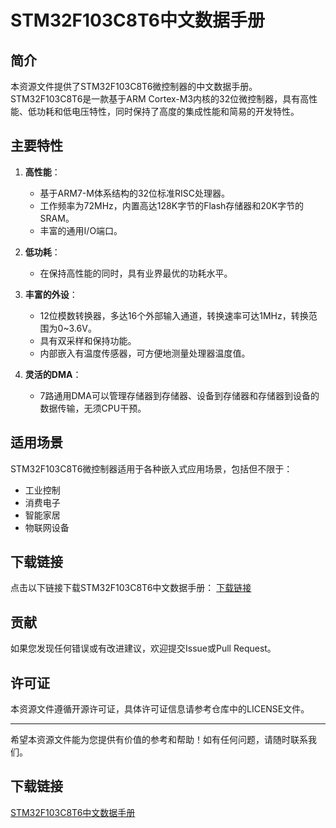# STM32F103C8T6中文数据手册

## 简介

本资源文件提供了STM32F103C8T6微控制器的中文数据手册。STM32F103C8T6是一款基于ARM Cortex-M3内核的32位微控制器，具有高性能、低功耗和低电压特性，同时保持了高度的集成性能和简易的开发特性。

## 主要特性

1. **高性能**：
   - 基于ARM7-M体系结构的32位标准RISC处理器。
   - 工作频率为72MHz，内置高达128K字节的Flash存储器和20K字节的SRAM。
   - 丰富的通用I/O端口。

2. **低功耗**：
   - 在保持高性能的同时，具有业界最优的功耗水平。

3. **丰富的外设**：
   - 12位模数转换器，多达16个外部输入通道，转换速率可达1MHz，转换范围为0~3.6V。
   - 具有双采样和保持功能。
   - 内部嵌入有温度传感器，可方便地测量处理器温度值。

4. **灵活的DMA**：
   - 7路通用DMA可以管理存储器到存储器、设备到存储器和存储器到设备的数据传输，无须CPU干预。

## 适用场景

STM32F103C8T6微控制器适用于各种嵌入式应用场景，包括但不限于：
- 工业控制
- 消费电子
- 智能家居
- 物联网设备

## 下载链接

点击以下链接下载STM32F103C8T6中文数据手册：
[下载链接](./STM32F103C8T6_Chinese_Datasheet.pdf)

## 贡献

如果您发现任何错误或有改进建议，欢迎提交Issue或Pull Request。

## 许可证

本资源文件遵循开源许可证，具体许可证信息请参考仓库中的LICENSE文件。

---

希望本资源文件能为您提供有价值的参考和帮助！如有任何问题，请随时联系我们。

## 下载链接

[STM32F103C8T6中文数据手册](https://pan.quark.cn/s/9b003a102176)
